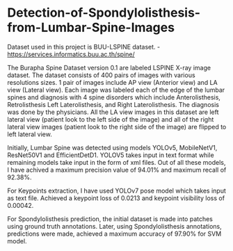 # Detection-of-Spondylolisthesis-from-Lumbar-Spine-Images
Dataset used in this project is BUU-LSPINE dataset. - https://services.informatics.buu.ac.th/spine/

The Burapha Spine Dataset version 0.1 are labeled LSPINE X-ray image dataset. The dataset consists of 400 pairs of images with various resolutions sizes. 1 pair of images include AP view (Anterior view) and LA view (Lateral view). Each image was labeled each of the edge of the lumbar spines and diagnosis with 4 spine disorders which include Anterolisthesis, Retrolisthesis Left Laterolisthesis, and Right Laterolisthesis. The diagnosis was done by the physicians. All the LA view images in this dataset are left lateral view (patient look to the left side of the image) and all of the right lateral view images (patient look to the right side of the image) are flipped to left lateral view.


Initially, Lumbar Spine was detected using models YOLOv5, MobileNetV1, ResNet50V1 and EfficientDetD1.
YOLOV5 takes input in text format while remaining models take input in the form of xml files.
Out of all these models, I have achived a maximum precision value of 94.01% and maximum recall of 92.38%.

For Keypoints extraction, I have used YOLOv7 pose model which takes input as text file. Achieved a keypoint loss of 0.0213 and keypoint visibility loss of 0.00042.

For Spondylolisthesis prediction, the initial dataset is made into patches using ground truth annotations. Later, using Spondylolisthesis annotations, predictions were made, achieved a maximum accuracy of 97.90% for SVM model.
